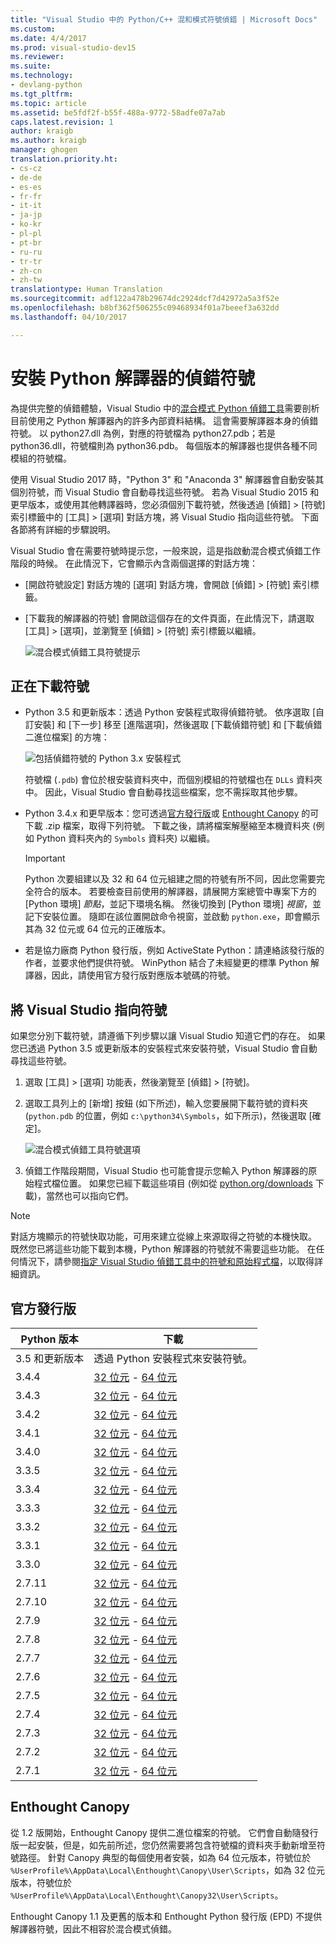 ```yaml
---
title: "Visual Studio 中的 Python/C++ 混和模式符號偵錯 | Microsoft Docs"
ms.custom: 
ms.date: 4/4/2017
ms.prod: visual-studio-dev15
ms.reviewer: 
ms.suite: 
ms.technology:
- devlang-python
ms.tgt_pltfrm: 
ms.topic: article
ms.assetid: be5fdf2f-b55f-488a-9772-58adfe07a7ab
caps.latest.revision: 1
author: kraigb
ms.author: kraigb
manager: ghogen
translation.priority.ht:
- cs-cz
- de-de
- es-es
- fr-fr
- it-it
- ja-jp
- ko-kr
- pl-pl
- pt-br
- ru-ru
- tr-tr
- zh-cn
- zh-tw
translationtype: Human Translation
ms.sourcegitcommit: adf122a478b29674dc2924dcf7d42972a5a3f52e
ms.openlocfilehash: b8bf362f506255c09468934f01a7beeef3a632dd
ms.lasthandoff: 04/10/2017

---
```


# <a name="installing-debugging-symbols-for-python-interpreters"></a>安裝 Python 解譯器的偵錯符號

為提供完整的偵錯體驗，Visual Studio 中的[混合模式 Python 偵錯工具](debugging-mixed-mode.md)需要剖析目前使用之 Python 解譯器內的許多內部資料結構。 這會需要解譯器本身的偵錯符號。 以 python27.dll 為例，對應的符號檔為 python27.pdb；若是 python36.dll，符號檔則為 python36.pdb。 每個版本的解譯器也提供各種不同模組的符號檔。

使用 Visual Studio 2017 時，"Python 3" 和 "Anaconda 3" 解譯器會自動安裝其個別符號，而 Visual Studio 會自動尋找這些符號。 若為 Visual Studio 2015 和更早版本，或使用其他轉譯器時，您必須個別下載符號，然後透過 [偵錯] > [符號] 索引標籤中的 [工具] > [選項] 對話方塊，將 Visual Studio 指向這些符號。 下面各節將有詳細的步驟說明。

Visual Studio 會在需要符號時提示您，一般來說，這是指啟動混合模式偵錯工作階段的時候。 在此情況下，它會顯示內含兩個選擇的對話方塊：

- [開啟符號設定] 對話方塊的 [選項] 對話方塊，會開啟 [偵錯] > [符號] 索引標籤。
- [下載我的解譯器的符號] 會開啟這個存在的文件頁面，在此情況下，請選取 [工具] > [選項]，並瀏覽至 [偵錯] > [符號] 索引標籤以繼續。

    ![混合模式偵錯工具符號提示](media/mixed-mode-debugging-symbols-required.png)

## <a name="downloading-symbols"></a>正在下載符號

- Python 3.5 和更新版本：透過 Python 安裝程式取得偵錯符號。 依序選取 [自訂安裝] 和 [下一步] 移至 [進階選項]，然後選取 [下載偵錯符號] 和 [下載偵錯二進位檔案] 的方塊：

    ![包括偵錯符號的 Python 3.x 安裝程式](media/mixed-mode-debugging-symbols-installer35.png)

    符號檔 (`.pdb`) 會位於根安裝資料夾中，而個別模組的符號檔也在 `DLLs` 資料夾中。 因此，Visual Studio 會自動尋找這些檔案，您不需採取其他步驟。

- Python 3.4.x 和更早版本：您可透過[官方發行版](#official-distributions)或 [Enthought Canopy](#enthought-canopy) 的可下載 .zip 檔案，取得下列符號。 下載之後，請將檔案解壓縮至本機資料夾 (例如 Python 資料夾內的 `Symbols` 資料夾) 以繼續。

    > [!Important]
    > Python 次要組建以及 32 和 64 位元組建之間的符號有所不同，因此您需要完全符合的版本。 若要檢查目前使用的解譯器，請展開方案總管中專案下方的 [Python 環境] *節點*，並記下環境名稱。 然後切換到 [Python 環境] *視窗*，並記下安裝位置。 隨即在該位置開啟命令視窗，並啟動 `python.exe`，即會顯示其為 32 位元或 64 位元的正確版本。

- 若是協力廠商 Python 發行版，例如 ActiveState Python：請連絡該發行版的作者，並要求他們提供符號。 WinPython 結合了未經變更的標準 Python 解譯器，因此，請使用官方發行版對應版本號碼的符號。

## <a name="pointing-visual-studio-to-the-symbols"></a>將 Visual Studio 指向符號

如果您分別下載符號，請遵循下列步驟以讓 Visual Studio 知道它們的存在。 如果您已透過 Python 3.5 或更新版本的安裝程式來安裝符號，Visual Studio 會自動尋找這些符號。

1. 選取 [工具] > [選項] 功能表，然後瀏覽至 [偵錯] > [符號]。
    
1. 選取工具列上的 [新增] 按鈕 (如下所述)，輸入您要展開下載符號的資料夾 (`python.pdb` 的位置，例如 `c:\python34\Symbols`，如下所示)，然後選取 [確定]。 

    ![混合模式偵錯工具符號選項](media/mixed-mode-debugging-symbols.png)

1. 偵錯工作階段期間，Visual Studio 也可能會提示您輸入 Python 解譯器的原始程式檔位置。 如果您已經下載這些項目 (例如從 [python.org/downloads](https://www.python.org/downloads) 下載)，當然也可以指向它們。

> [!Note]
> 對話方塊顯示的符號快取功能，可用來建立從線上來源取得之符號的本機快取。 既然您已將這些功能下載到本機，Python 解譯器的符號就不需要這些功能。 在任何情況下，請參閱[指定 Visual Studio 偵錯工具中的符號和原始程式檔](../debugger/specify-symbol-dot-pdb-and-source-files-in-the-visual-studio-debugger.md)，以取得詳細資訊。

## <a name="official-distributions"></a>官方發行版

| Python 版本 | 下載 | 
| --- | --- | 
| 3.5 和更新版本 | 透過 Python 安裝程式來安裝符號。 | 
| 3.4.4 | [32 位元](https://www.python.org/ftp/python/3.4.4/python-3.4.4-pdb.zip) - [64 位元](https://www.python.org/ftp/python/3.4.4/python-3.4.4.amd64-pdb.zip) |
| 3.4.3 | [32 位元](https://www.python.org/ftp/python/3.4.3/python-3.4.3-pdb.zip) - [64 位元](https://www.python.org/ftp/python/3.4.3/python-3.4.3.amd64-pdb.zip) |
| 3.4.2 | [32 位元](https://www.python.org/ftp/python/3.4.2/python-3.4.2-pdb.zip) - [64 位元](https://www.python.org/ftp/python/3.4.2/python-3.4.2.amd64-pdb.zip) |
| 3.4.1 | [32 位元](https://www.python.org/ftp/python/3.4.1/python-3.4.1-pdb.zip) - [64 位元](https://www.python.org/ftp/python/3.4.1/python-3.4.1.amd64-pdb.zip) |
| 3.4.0 | [32 位元](https://www.python.org/ftp/python/3.4.0/python-3.4.0-pdb.zip) - [64 位元](https://www.python.org/ftp/python/3.4.0/python-3.4.0.amd64-pdb.zip) |
| 3.3.5 | [32 位元](http://www.python.org/ftp/python/3.3.5/python-3.3.5-pdb.zip) - [64 位元](http://www.python.org/ftp/python/3.3.5/python-3.3.5.amd64-pdb.zip) |
| 3.3.4 | [32 位元](http://python.org/ftp/python/3.3.4/python-3.3.4-pdb.zip) - [64 位元](http://python.org/ftp/python/3.3.4/python-3.3.4.amd64-pdb.zip) |
| 3.3.3 | [32 位元](http://python.org/ftp/python/3.3.3/python-3.3.3-pdb.zip) - [64 位元](http://python.org/ftp/python/3.3.3/python-3.3.3.amd64-pdb.zip) |
| 3.3.2 | [32 位元](http://python.org/ftp/python/3.3.2/python-3.3.2-pdb.zip) - [64 位元](http://python.org/ftp/python/3.3.2/python-3.3.2.amd64-pdb.zip) |
| 3.3.1 | [32 位元](http://python.org/ftp/python/3.3.1/python-3.3.1-pdb.zip) - [64 位元](http://python.org/ftp/python/3.3.1/python-3.3.1.amd64-pdb.zip) |
| 3.3.0 | [32 位元](http://python.org/ftp/python/3.3.0/python-3.3.0-pdb.zip) - [64 位元](http://python.org/ftp/python/3.3.0/python-3.3.0.amd64-pdb.zip) |
| 2.7.11 | [32 位元](https://www.python.org/ftp/python/2.7.11/python-2.7.11-pdb.zip) - [64 位元](https://www.python.org/ftp/python/2.7.11/python-2.7.11.amd64-pdb.zip) |
| 2.7.10 | [32 位元](https://www.python.org/ftp/python/2.7.10/python-2.7.10-pdb.zip) - [64 位元](https://www.python.org/ftp/python/2.7.10/python-2.7.10.amd64-pdb.zip) |
| 2.7.9 | [32 位元](https://www.python.org/ftp/python/2.7.9/python-2.7.9-pdb.zip) - [64 位元](https://www.python.org/ftp/python/2.7.9/python-2.7.9.amd64-pdb.zip) |
| 2.7.8 | [32 位元](https://www.python.org/ftp/python/2.7.8/python-2.7.8-pdb.zip) - [64 位元](https://www.python.org/ftp/python/2.7.8/python-2.7.8.amd64-pdb.zip) |
| 2.7.7 | [32 位元](https://www.python.org/ftp/python/2.7.7/python-2.7.7-pdb.zip) - [64 位元](https://www.python.org/ftp/python/2.7.7/python-2.7.7.amd64-pdb.zip) |
| 2.7.6 | [32 位元](http://python.org/ftp/python/2.7.6/python-2.7.6-pdb.zip) - [64 位元](http://python.org/ftp/python/2.7.6/python-2.7.6.amd64-pdb.zip) |
| 2.7.5 | [32 位元](http://python.org/ftp/python/2.7.5/python-2.7.5-pdb.zip) - [64 位元](http://python.org/ftp/python/2.7.5/python-2.7.5.amd64-pdb.zip) |
| 2.7.4 | [32 位元](http://python.org/ftp/python/2.7.4/python-2.7.4-pdb.zip) - [64 位元](http://python.org/ftp/python/2.7.4/python-2.7.4.amd64-pdb.zip) |
| 2.7.3 | [32 位元](http://python.org/ftp/python/2.7.3/python-2.7.3-pdb.zip) - [64 位元](http://python.org/ftp/python/2.7.3/python-2.7.3.amd64-pdb.zip) |
| 2.7.2 | [32 位元](http://python.org/ftp/python/2.7.2/python-2.7.2-pdb.zip) - [64 位元](http://python.org/ftp/python/2.7.2/python-2.7.2.amd64-pdb.zip) |
| 2.7.1 | [32 位元](http://python.org/ftp/python/2.7.1/python-2.7.1-pdb.zip) - [64 位元](http://python.org/ftp/python/2.7.1/python-2.7.1.amd64-pdb.zip) |


## <a name="enthought-canopy"></a>Enthought Canopy

從 1.2 版開始，Enthought Canopy 提供二進位檔案的符號。 它們會自動隨發行版一起安裝，但是，如先前所述，您仍然需要將包含符號檔的資料夾手動新增至符號路徑。 針對 Canopy 典型的每個使用者安裝，如為 64 位元版本，符號位於 `%UserProfile%\AppData\Local\Enthought\Canopy\User\Scripts`，如為 32 位元版本，符號位於 `%UserProfile%\AppData\Local\Enthought\Canopy32\User\Scripts`。

Enthought Canopy 1.1 及更舊的版本和 Enthought Python 發行版 (EPD) 不提供解譯器符號，因此不相容於混合模式偵錯。
